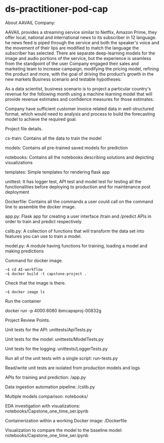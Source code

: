
# ds-practitioner-pod-cap
About AAVAIL Company:     

AAVAIL provides a streaming service similar to Netflix, Amazon Prime, they offer local, national and international news to its subscriber in 12 language. he news feed is piped through the service and both the speaker's voice and the movement of their lips are modified to match the language the subscriber has selected. There are separate deep-learning models for the image and audio portions of the service, but the experience is seamless from the standpoint of the user     Company engaged their sales and marketing team to increase campaign, modifying the pricing model, refining the product and more, with the goal of driving the product’s growth in the new markets Business scenario and testable hypotheses:     

As a data scientist, business scenario is to project a particular country's revenue for the following month using a machine learning model that will provide revenue estimates and confidence measures for those estimates.     

Company have sufficient customer invoice related data in well-structured format, which would need to analysis and process to build the forecasting model to achieve the required goal.


Project file details.

cs-train: Contains all the data to train the model

models: Contains all pre-trained saved models for prediction

notebooks: Contains all the notebooks describing solutions and depicting visualizations

templates: Simple templates for rendering flask app

unittest: It has logger test, API test and model test for testing all the functionalities before deploying to production and for maintenance post deployment

Dockerfile: Contains all the commands a user could call on the command line to assemble the docker image.

app.py: Flask app for creating a user interface /train and /predict APIs in order to train and predict respectively

cslib.py: A collection of functions that will transform the data set into features you can use to train a model.

model.py: A module having functions for training, loading a model and making predictions



Command for docker image.

    ~$ cd AI-workflow
    ~$ docker build -t capstone-project .

Check that the image is there.

    ~$ docker image ls

Run the container

docker run -p 4000:8080 ibmcapsproj-00832g

Project Review Points. 

Unit tests for the API: unittests/ApiTests.py

Unit tests for the model: unittests/ModelTests.py

Unit tests for the logging: unittests/LoggerTests.py

Run all of the unit tests with a single script: run-tests.py

Read/write unit tests are isolated from production models and logs

APIs for training and prediction: /app.py

Data ingestion automation pipeline: /cslib.py

Multiple models comparison: notebooks/

EDA investigation with visualizations: notebooks/Capstone_one_time_ser.ipynb

Containerization within a working Docker image: /Dockerfile

Visualization to compare the model to the baseline model: notebooks/Capstone_one_time_ser.ipynb
